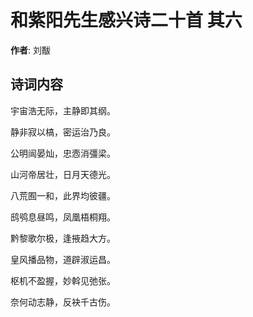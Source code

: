 # 和紫阳先生感兴诗二十首  其六

**作者**: 刘黻

## 诗词内容

宇宙浩无际，主静即其纲。

静非寂以槁，密运治乃良。

公明闿晏灿，忠悫消彊梁。

山河帝居壮，日月天德光。

八荒囿一和，此界均彼疆。

鸱鸮息昼鸣，凤凰梧桐翔。

黔黎歌尔极，逢掖趋大方。

皇风播品物，道辟淑运昌。

枢机不盈握，妙斡见弛张。

奈何动志静，反袂千古伤。

